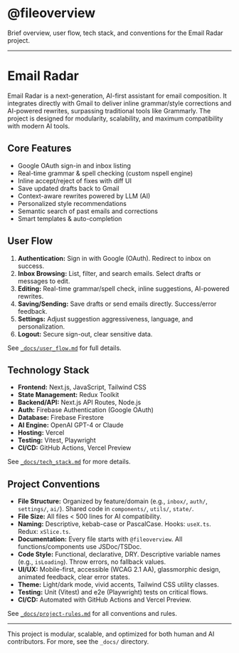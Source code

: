 # @fileoverview
Brief overview, user flow, tech stack, and conventions for the Email Radar project.

---

# Email Radar

Email Radar is a next-generation, AI-first assistant for email composition. It integrates directly with Gmail to deliver inline grammar/style corrections and AI-powered rewrites, surpassing traditional tools like Grammarly. The project is designed for modularity, scalability, and maximum compatibility with modern AI tools.

## Core Features
- Google OAuth sign-in and inbox listing
- Real-time grammar & spell checking (custom nspell engine)
- Inline accept/reject of fixes with diff UI
- Save updated drafts back to Gmail
- Context-aware rewrites powered by LLM (AI)
- Personalized style recommendations
- Semantic search of past emails and corrections
- Smart templates & auto-completion

## User Flow
1. **Authentication:** Sign in with Google (OAuth). Redirect to inbox on success.
2. **Inbox Browsing:** List, filter, and search emails. Select drafts or messages to edit.
3. **Editing:** Real-time grammar/spell check, inline suggestions, AI-powered rewrites.
4. **Saving/Sending:** Save drafts or send emails directly. Success/error feedback.
5. **Settings:** Adjust suggestion aggressiveness, language, and personalization.
6. **Logout:** Secure sign-out, clear sensitive data.

See [`_docs/user_flow.md`](./_docs/user_flow.md) for full details.

## Technology Stack
- **Frontend:** Next.js, JavaScript, Tailwind CSS
- **State Management:** Redux Toolkit
- **Backend/API:** Next.js API Routes, Node.js
- **Auth:** Firebase Authentication (Google OAuth)
- **Database:** Firebase Firestore
- **AI Engine:** OpenAI GPT-4 or Claude
- **Hosting:** Vercel
- **Testing:** Vitest, Playwright
- **CI/CD:** GitHub Actions, Vercel Preview

See [`_docs/tech_stack.md`](./_docs/tech_stack.md) for more details.

## Project Conventions
- **File Structure:** Organized by feature/domain (e.g., `inbox/`, `auth/`, `settings/`, `ai/`). Shared code in `components/`, `utils/`, `state/`.
- **File Size:** All files < 500 lines for AI compatibility.
- **Naming:** Descriptive, kebab-case or PascalCase. Hooks: `useX.ts`. Redux: `xSlice.ts`.
- **Documentation:** Every file starts with `@fileoverview`. All functions/components use JSDoc/TSDoc.
- **Code Style:** Functional, declarative, DRY. Descriptive variable names (e.g., `isLoading`). Throw errors, no fallback values.
- **UI/UX:** Mobile-first, accessible (WCAG 2.1 AA), glassmorphic design, animated feedback, clear error states.
- **Theme:** Light/dark mode, vivid accents, Tailwind CSS utility classes.
- **Testing:** Unit (Vitest) and e2e (Playwright) tests on critical flows.
- **CI/CD:** Automated with GitHub Actions and Vercel Preview.

See [`_docs/project-rules.md`](./_docs/project-rules.md) for all conventions and rules.

---

This project is modular, scalable, and optimized for both human and AI contributors. For more, see the `_docs/` directory.
